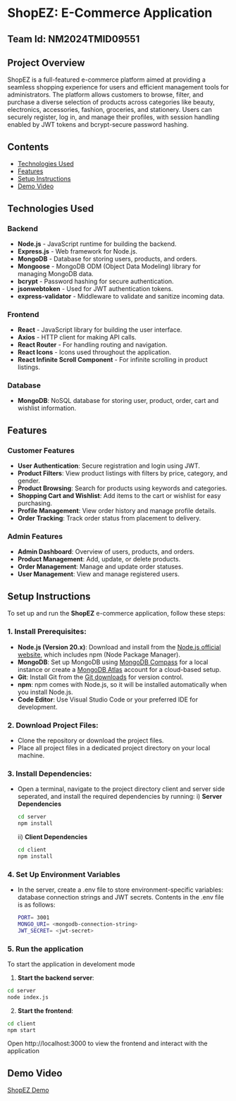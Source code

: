 # ShopEZ: E-Commerce Application

## Team Id: NM2024TMID09551

## Project Overview
ShopEZ is a full-featured e-commerce platform aimed at providing a seamless shopping experience for users and efficient management tools for administrators. The platform allows customers to browse, filter, and purchase a diverse selection of products across categories like beauty, electronics, accessories, fashion, groceries, and stationery. Users can securely register, log in, and manage their profiles, with session handling enabled by JWT tokens and bcrypt-secure password hashing.

## Contents
- [Technologies Used](#technologies-used)
- [Features](#features)
- [Setup Instructions](#setup-instructions)
- [Demo Video](#demo-video)

## Technologies Used

### Backend
- **Node.js** - JavaScript runtime for building the backend.
- **Express.js** - Web framework for Node.js.
- **MongoDB** - Database for storing users, products, and orders.
- **Mongoose** - MongoDB ODM (Object Data Modeling) library for managing MongoDB data.
- **bcrypt** - Password hashing for secure authentication.
- **jsonwebtoken** - Used for JWT authentication tokens.
- **express-validator** - Middleware to validate and sanitize incoming data.

### Frontend
- **React** - JavaScript library for building the user interface.
- **Axios** - HTTP client for making API calls.
- **React Router** - For handling routing and navigation.
- **React Icons** - Icons used throughout the application.
- **React Infinite Scroll Component** - For infinite scrolling in product listings.

 ### Database
- **MongoDB**: NoSQL database for storing user, product, order, cart and wishlist information.

## Features
### Customer Features
- **User Authentication**: Secure registration and login using JWT.
- **Product Filters**: View product listings with filters by price, category, and gender.
- **Product Browsing**: Search for products using keywords and categories.
- **Shopping Cart and Wishlist**: Add items to the cart or wishlist for easy purchasing.
- **Profile Management**: View order history and manage profile details.
- **Order Tracking**: Track order status from placement to delivery.

### Admin Features
- **Admin Dashboard**: Overview of users, products, and orders.
- **Product Management**: Add, update, or delete products.
- **Order Management**: Manage and update order statuses.
- **User Management**: View and manage registered users.

## Setup Instructions

To set up and run the **ShopEZ** e-commerce application, follow these steps:

### 1. Install Prerequisites:
- **Node.js (Version 20.x)**: Download and install from the [Node.js official website](https://nodejs.org/), which includes npm (Node Package Manager).
- **MongoDB**: Set up MongoDB using [MongoDB Compass](https://www.mongodb.com/products/compass) for a local instance or create a [MongoDB Atlas](https://www.mongodb.com/cloud/atlas) account for a cloud-based setup.
- **Git**: Install Git from the [Git downloads](https://git-scm.com/) for version control.
- **npm**: npm comes with Node.js, so it will be installed automatically when you install Node.js.
- **Code Editor**: Use Visual Studio Code or your preferred IDE for development.

### 2. Download Project Files:
- Clone the repository or download the project files.
- Place all project files in a dedicated project directory on your local machine.

### 3. Install Dependencies:
- Open a terminal, navigate to the project directory client and server side seperated, and install the required dependencies by running:
  i) **Server Dependencies**
  ```bash
  cd server
  npm install
  ```
  ii) **Client Dependencies**
  ```bash
  cd client
  npm install
  ```

### 4. Set Up Environment Variables
- In the server, create a .env file to store environment-specific variables: database connection strings and JWT secrets. Contents in the .env file is as follows:
  ```bash
  PORT= 3001 
  MONGO_URI= <mongodb-connection-string>
  JWT_SECRET= <jwt-secret>

### 5. Run the application
To start the application in develoment mode
  1. **Start the backend server**:
   ```bash
   cd server
   node index.js
   ```
  2. **Start the frontend**:
  ```bash
  cd client
  npm start
  ```
  Open http://localhost:3000 to view the frontend and interact with the application

## Demo Video 
[ShopEZ Demo](https://drive.google.com/file/d/1Jb7d1SN6HxgXltrtZ5N8u4vYwXsfyX52/view?usp=drive_link)

